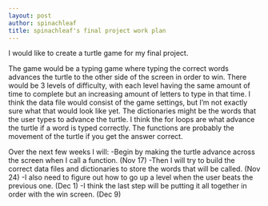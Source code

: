 ```yaml
---
layout: post
author: spinachleaf
title: spinachleaf's final project work plan
---
```


I would like to create a turtle game for my final project.

The game would be a typing game where typing the correct words advances the turtle to the other side of the screen in order to win.
There would be 3 levels of difficulty, with each level having the same amount of time to complete but an increasing amount of letters to type in that time.
I think the data file would consist of the game settings, but I’m not exactly sure what that would look like yet.
The dictionaries might be the words that the user types to advance the turtle. I think the for loops are what advance the turtle if a word is typed correctly.
The functions are probably the movement of the turtle if you get the answer correct.

Over the next few weeks I will:
-Begin by making the turtle advance across the screen when I call a function. (Nov 17)
-Then I will try to build the correct data files and dictionaries to store the words that will be called. (Nov 24)
-I also need to figure out how to go up a level when the user beats the previous one. (Dec 1)
-I think the last step will be putting it all together in order with the win screen. (Dec 9)

